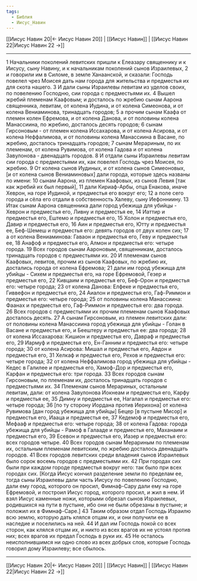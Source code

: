 ```yaml
---
tags:
  - Библия
  - Иисус_Навин
---
```

[[Иисус Навин 20|← Иисус Навин 20]] | [[Иисус Навин]] | [[Иисус Навин 22|Иисус Навин 22 →]]

---
1 Начальники поколений левитских пришли к Елеазару священнику и к Иисусу, сыну Навину, и к начальникам поколений сынов Израилевых,
2 и говорили им в Силоме, в земле Ханаанской, и сказали: Господь повелел чрез Моисея дать нам города для жительства и предместья их для скота нашего.
3 И дали сыны Израилевы левитам из уделов своих, по повелению Господню, сии города с предместьями их.
4 Вышел жребий племенам Каафовым; и досталось по жребию сынам Аарона священника, левитам, от колена Иудина, и от колена Симеонова, и от колена Вениаминова, тринадцать городов;
5 а прочим сынам Каафа от племен колен Ефремова, и от колена Данова, и от половины колена Манассиина, по жребию, досталось десять городов;
6 сынам Гирсоновым - от племен колена Иссахарова, и от колена Асирова, и от колена Неффалимова, и от половины колена Манассиина в Васане, по жребию, досталось тринадцать городов;
7 сынам Мерариным, по их племенам, от колена Рувимова, от колена Гадова и от колена Завулонова - двенадцать городов.
8 И отдали сыны Израилевы левитам сии города с предместьями их, как повелел Господь чрез Моисея, по жребию.
9 От колена сынов Иудиных, и от колена сынов Симеоновых, [и от колена сынов Вениаминовых] дали города, которые здесь названы по имени:
10 сынам Аарона, из племен Каафовых, из сынов Левия [так как жребий их был первый],
11 дали Кириаф-Арбы, отца Енакова, иначе Хеврон, на горе Иудиной, и предместья его вокруг его;
12 а поле сего города и сёла его отдали в собственность Халеву, сыну Иефонниину.
13 Итак сынам Аарона священника дали город убежища для убийцы - Хеврон и предместья его, Ливну и предместья ее,
14 Иаттир и предместья его, Ештемо и предместья его,
15 Холон и предместья его, Давир и предместья его,
16 Аин и предместья его, Ютту и предместья ее, Беф-Шемеш и предместья его: девять городов от двух колен сих;
17 а от колена Вениаминова: Гаваон и предместья его, Геву и предместья ее,
18 Анафоф и предместья его, Алмон и предместья его: четыре города.
19 Всех городов сынам Аароновым, священникам, досталось тринадцать городов с предместьями их.
20 И племенам сынов Каафовых, левитов, прочим из сынов Каафовых, по жребию их, достались города от колена Ефремова;
21 дали им город убежища для убийцы - Сихем и предместья его, на горе Ефремовой, Гезер и предместья его,
22 Кивцаим и предместья его, Беф-Орон и предместья его: четыре города;
23 от колена Данова: Елфеке и предместья его, Гиввефон и предместья его,
24 Аиалон и предместья его, Гаф-Риммон и предместья его: четыре города;
25 от половины колена Манассиина: Фаанах и предместья его, Гаф-Риммон и предместья его: два города.
26 Всех городов с предместьями их прочим племенам сынов Каафовых досталось десять.
27 А сынам Гирсоновым, из племен левитских дали: от половины колена Манассиина город убежища для убийцы - Голан в Васане и предместья его, и Беештеру и предместья ее: два города;
28 от колена Иссахарова: Кишион и предместья его, Давраф и предместья его,
29 Иармуф и предместья его, Ен-Ганним и предместья его: четыре города;
30 от колена Асирова: Мишал и предместья его, Авдон и предместья его,
31 Хелкаф и предместья его, Рехов и предместья его: четыре города;
32 от колена Неффалимова город убежища для убийцы - Кедес в Галилее и предместья его, Хамоф-Дор и предместья его, Карфан и предместья его: три города.
33 Всех городов сынам Гирсоновым, по племенам их, досталось тринадцать городов с предместьями их.
34 Племенам сынов Мерариных, остальным левитам, дали: от колена Завулонова Иокнеам и предместья его, Карфу и предместья ее,
35 Димну и предместья ее, Нагалал и предместья его: четыре города;
36 [по ту сторону Иордана против Иерихона] от колена Рувимова [дан город убежища для убийцы] Бецер [в пустыне Мисор] и предместья его, Иааца и предместья ее,
37 Кедемоф и предместья его, Мефааф и предместья его: четыре города;
38 от колена Гадова: города убежища для убийцы - Рамоф в Галааде и предместья его, Маханаим и предместья его,
39 Есевон и предместья его, Иазер и предместья его: всех городов четыре.
40 Всех городов сынам Мерариным по племенам их, остальным племенам левитским, по жребию досталось двенадцать городов.
41 Всех городов левитских среди владения сынов Израилевых было сорок восемь городов с предместьями их.
42 При городах сих были при каждом городе предместья вокруг него: так было при всех городах сих. [Когда Иисус кончил разделение земли по пределам ее, тогда сыны Израилевы дали часть Иисусу по повелению Господню, дали ему город, которого он просил, Фимнаф-Сару дали ему на горе Ефремовой, и построил Иисус город, которого просил, и жил в нем. И взял Иисус каменные ножи, которыми обрезал сынов Израилевых, родившихся на пути в пустыне, ибо они не были обрезаны в пустыне; и положил их в Фимнаф-Саре.]
43 Таким образом отдал Господь Израилю всю землю, которую дать клялся отцам их, и они получили ее в наследие и поселились на ней.
44 И дал им Господь покой со всех сторон, как клялся отцам их, и никто из всех врагов их не устоял против них; всех врагов их предал Господь в руки их.
45 Не осталось неисполнившимся ни одно слово из всех добрых слов, которые Господь говорил дому Израилеву; все сбылось.

---
[[Иисус Навин 20|← Иисус Навин 20]] | [[Иисус Навин]] | [[Иисус Навин 22|Иисус Навин 22 →]]